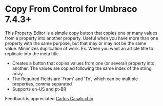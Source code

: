 # Copy From Control for Umbraco 7.4.3+

This Property Editor is a simple copy button that copies one or many values from a property into another property. Useful when you have more than one property with the same purpose, but that may or may not be the same value. Minimizes duplication of work. Ex. When you want an article title to replicate into the meta title.

- Creates a button that copies values from one (or several) property into another. The values are copied following the same index of the string array.
- The Required Fields are 'From' and 'To', which can be multiple properties, comma separated
- Supports en-US and pt-BR

Feedback is appreciated
[Carlos Casalicchio](mailto:carlos.casalicchio@gmail.com)